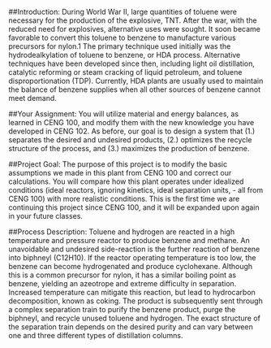 ##Introduction:
During World War II, large quantities of toluene were necessary for the production of the
explosive, TNT. After the war, with the reduced need for explosives, alternative uses were sought.
It soon became favorable to convert this toluene to benzene to manufacture various precursors for
nylon.1 The primary technique used initially was the hydrodealkylation of toluene to benzene, or
HDA process. Alternative techniques have been developed since then, including light oil
distillation, catalytic reforming or steam cracking of liquid petroleum, and toluene
disproportionation (TDP). Currently, HDA plants are usually used to maintain the balance of
benzene supplies when all other sources of benzene cannot meet demand.

##Your Assignment:
You will utilize material and energy balances, as learned in CENG 100, and modify them with the
new knowledge you have developed in CENG 102. As before, our goal is to design a system that
(1.) separates the desired and undesired products, (2.) optimizes the recycle structure of the
process, and (3.) maximizes the production of benzene.

##Project Goal:
The purpose of this project is to modify the basic assumptions we made in this plant from CENG
100 and correct our calculations. You will compare how this plant operates under idealized
conditions (ideal reactors, ignoring kinetics, ideal separation units, - all from CENG 100) with
more realistic conditions. This is the first time we are continuing this project since CENG 100,
and it will be expanded upon again in your future classes.

##Process Description:
Toluene and hydrogen are reacted in a high temperature and pressure reactor to produce benzene
and methane. An unavoidable and undesired side-reaction is the further reaction of benzene into
biphneyl (C12H10). If the reactor operating temperature is too low, the benzene can become
hydrogenated and produce cyclohexane. Although this is a common precursor for nylon, it has a
similar boiling point as benzene, yielding an azeotrope and extreme difficulty in separation.
Increased temperature can mitigate this reaction, but lead to hydrocarbon decomposition, known
as coking. The product is subsequently sent through a complex separation train to purify the
benzene product, purge the biphneyl, and recycle unused toluene and hydrogen. The exact
structure of the separation train depends on the desired purity and can vary between one and
three different types of distillation columns.

